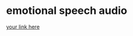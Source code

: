 # emotional speech audio
[your link here](https://www.kaggle.com/uwrfkaggler/ravdess-emotional-speech-audio)
